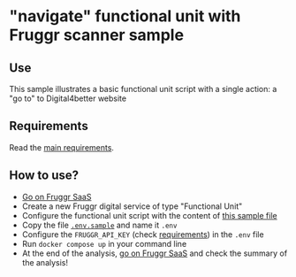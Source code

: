 # "navigate" functional unit with Fruggr scanner sample

## Use

This sample illustrates a basic functional unit script with a single action: a "go to" to Digital4better website

## Requirements

Read the [main requirements](../#requirements).

## How to use?

- [Go on Fruggr SaaS](https://www.fruggr.io/app)
- Create a new Fruggr digital service of type "Functional Unit"
- Configure the functional unit script with the content of [this sample file](sample-funit-script.json)
- Copy the file [`.env.sample`](.env.sample) and name it `.env`
- Configure the `FRUGGR_API_KEY` (check [requirements](#requirements)) in the `.env` file
- Run `docker compose up` in your command line
- At the end of the analysis, [go on Fruggr SaaS](https://www.fruggr.io/app) and check the summary of the analysis!
